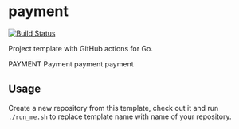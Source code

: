 # payment

[![Build Status](https://github.com/acme-corp-tech/payment/workflows/test-unit/badge.svg)](https://github.com/acme-corp-tech/payment/actions?query=branch%3Amaster+workflow%3Atest-unit)

<!--- TODO Update README.md -->

Project template with GitHub actions for Go.

PAYMENT
Payment
payment
payment

## Usage

Create a new repository from this template, check out it and run `./run_me.sh` to replace template name with name of
your repository.
